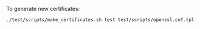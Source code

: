 To generate new certificates:

```
./test/scripts/make_certificates.sh test test/scripts/openssl.cnf.tpl
```
